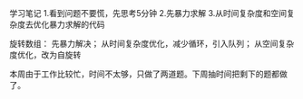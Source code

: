 学习笔记
1.看到问题不要慌，先思考5分钟
2.先暴力求解
3.从时间复杂度和空间复杂度去优化暴力求解的代码

旋转数组：
    先暴力解决；
    从时间复杂度优化，减少循环，引入队列；
    从空间复杂度优化，改为自旋转
    
本周由于工作比较忙，时间不太够，只做了两道题。下周抽时间把剩下的题都做了。